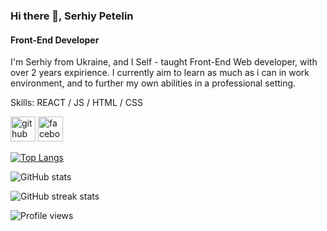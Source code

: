 ### Hi there 👋, Serhiy Petelin
#### Front-End Developer

I'm Serhiy from Ukraine, and I Self - taught Front-End Web developer, with over 2 years expirience. I currently aim to learn as much as i can in work environment, and to further my own abilities in a professional setting.

Skills: REACT / JS / HTML / CSS



[<img src='https://cdn.jsdelivr.net/npm/simple-icons@3.0.1/icons/github.svg' alt='github' height='40'>](https://github.com/SerhiyPetelin)  [<img src='https://cdn.jsdelivr.net/npm/simple-icons@3.0.1/icons/facebook.svg' alt='facebook' height='40'>](https://www.facebook.com/serhiy.petelin)  

[![Top Langs](https://github-readme-stats.vercel.app/api/top-langs/?username=SerhiyPetelin)](https://github.com/anuraghazra/github-readme-stats)

![GitHub stats](https://github-readme-stats.vercel.app/api?username=SerhiyPetelin&show_icons=true)  

![GitHub streak stats](https://github-readme-streak-stats.herokuapp.com/?user=SerhiyPetelin)  

![Profile views](https://gpvc.arturio.dev/SerhiyPetelin)  
